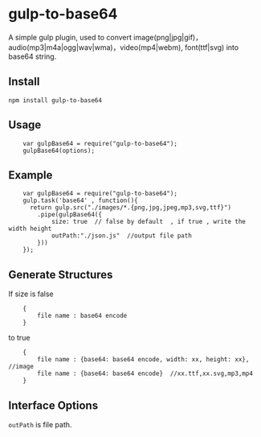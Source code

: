 # gulp-to-base64 

A simple gulp plugin, used to convert image(png|jpg|gif)，audio(mp3|m4a|ogg|wav|wma)，video(mp4|webm), font(ttf|svg) into base64 string.

## Install

    npm install gulp-to-base64

## Usage

```
    var gulpBase64 = require("gulp-to-base64");
    gulpBase64(options);
```

## Example

```
    var gulpBase64 = require("gulp-to-base64");
    gulp.task('base64' , function(){
      return gulp.src("./images/*.{png,jpg,jpeg,mp3,svg,ttf}")
		.pipe(gulpBase64({
			size: true  // false by default  , if true , write the width height
			outPath:"./json.js"  //output file path
		}))
    });
```

## Generate Structures
	
If size is false

```
	{
		file name : base64 encode
	}
```	

to true

```
	{
		file name : {base64: base64 encode, width: xx, height: xx}, //image
		file name : {base64: base64 encode}  //xx.ttf,xx.svg,mp3,mp4  
	}
```	

## Interface Options


`outPath` is file path.
